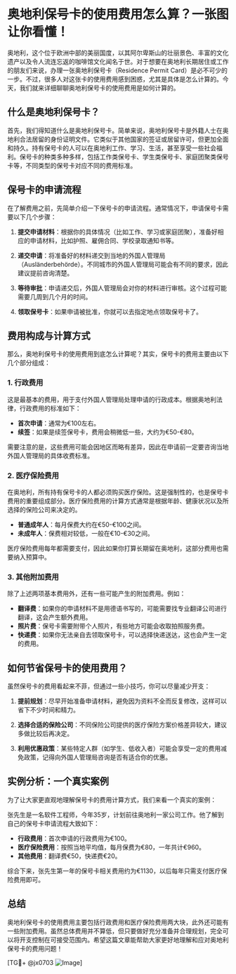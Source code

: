 # 奥地利保号卡的使用费用怎么算？一张图让你看懂！

奥地利，这个位于欧洲中部的美丽国度，以其阿尔卑斯山的壮丽景色、丰富的文化遗产以及令人流连忘返的咖啡馆文化闻名于世。对于想要在奥地利长期居住或工作的朋友们来说，办理一张奥地利保号卡（Residence Permit Card）是必不可少的一步。不过，很多人对这张卡的使用费用感到困惑，尤其是具体是怎么计算的。今天，我们就来详细聊聊奥地利保号卡的使用费用是如何计算的。

## 什么是奥地利保号卡？

首先，我们得知道什么是奥地利保号卡。简单来说，奥地利保号卡是外籍人士在奥地利合法居留的身份证明文件。它类似于其他国家的签证或居留许可，但更加全面和持久。持有保号卡的人可以在奥地利工作、学习、生活，甚至享受一些社会福利。保号卡的种类多种多样，包括工作类保号卡、学生类保号卡、家庭团聚类保号卡等，不同类型的保号卡对应不同的费用标准。

## 保号卡的申请流程

在了解费用之前，先简单介绍一下保号卡的申请流程。通常情况下，申请保号卡需要以下几个步骤：

1. **提交申请材料**：根据你的具体情况（比如工作、学习或家庭团聚），准备好相应的申请材料，比如护照、雇佣合同、学校录取通知书等。
   
2. **递交申请**：将准备好的材料递交到当地的外国人管理局（Ausländerbehörde）。不同城市的外国人管理局可能会有不同的要求，因此建议提前咨询清楚。

3. **等待审批**：申请递交后，外国人管理局会对你的材料进行审核。这个过程可能需要几周到几个月的时间。

4. **领取保号卡**：如果申请被批准，你就可以去指定地点领取保号卡了。

## 费用构成与计算方式

那么，奥地利保号卡的使用费用到底怎么计算呢？其实，保号卡的费用主要由以下几个部分组成：

### 1. 行政费用

这是最基本的费用，用于支付外国人管理局处理申请的行政成本。根据奥地利法律，行政费用的标准如下：

- **首次申请**：通常为€100左右。
- **续签**：如果是续签保号卡，费用会稍微低一些，大约为€50-€80。

需要注意的是，这些费用可能会因地区而略有差异，因此在申请前一定要咨询当地外国人管理局的具体收费标准。

### 2. 医疗保险费用

在奥地利，所有持有保号卡的人都必须购买医疗保险。这是强制性的，也是保号卡费用的重要组成部分。医疗保险费用的计算方式通常是根据年龄、健康状况以及所选择的保险公司来决定的。

- **普通成年人**：每月保费大约在€50-€100之间。
- **未成年人**：保费相对较低，一般在€10-€30之间。

医疗保险费用每年都需要支付，因此如果你打算长期留在奥地利，这部分费用也需要纳入预算中。

### 3. 其他附加费用

除了上述两项基本费用外，还有一些可能产生的附加费用。例如：

- **翻译费**：如果你的申请材料不是用德语书写的，可能需要找专业翻译公司进行翻译，这会产生额外费用。
- **照片费**：保号卡需要附带个人照片，有些地方可能会收取拍照服务费。
- **快递费**：如果你无法亲自去领取保号卡，可以选择快递送达，这也会产生一定的费用。

## 如何节省保号卡的使用费用？

虽然保号卡的费用看起来不菲，但通过一些小技巧，你可以尽量减少开支：

1. **提前规划**：尽早开始准备申请材料，避免因为资料不全而反复修改，这样可以省下不少时间和精力。
   
2. **选择合适的保险公司**：不同保险公司提供的医疗保险方案价格差异较大，建议多做比较后再决定。

3. **利用优惠政策**：某些特定人群（如学生、低收入者）可能会享受一定的费用减免政策，记得向外国人管理局咨询是否有适合你的优惠。

## 实例分析：一个真实案例

为了让大家更直观地理解保号卡的费用计算方式，我们来看一个真实的案例：

张先生是一名软件工程师，今年35岁，计划前往奥地利一家公司工作。他了解到自己的保号卡申请流程大致如下：

- **行政费用**：首次申请的行政费用为€100。
- **医疗保险费用**：按照当地平均值，每月保费为€80，一年共计€960。
- **其他费用**：翻译费€50，快递费€20。

综合下来，张先生第一年的保号卡相关费用约为€1130，以后每年只需支付医疗保险费用即可。

## 总结

奥地利保号卡的使用费用主要包括行政费用和医疗保险费用两大块，此外还可能有一些附加费用。虽然总体费用并不算低，但只要做好充分准备并合理规划，完全可以将开支控制在可接受范围内。希望这篇文章能帮助大家更好地理解和应对奥地利保号卡的费用问题！

[TG💪+ @jx0703 ![Image](https://github.com/user-attachments/assets/dbca1d08-cadb-493c-b0ec-ad6f7a83f270)]